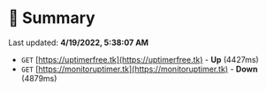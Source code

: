 # 📖 Summary
Last updated: **4/19/2022, 5:38:07 AM**

- `GET` [https://uptimerfree.tk](https://uptimerfree.tk) - **Up** (4427ms)
- `GET` [https://monitoruptimer.tk](https://monitoruptimer.tk) - **Down** (4879ms)
